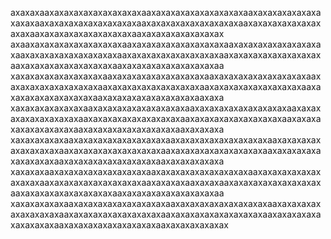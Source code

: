 ахахахаахахахахахахахахахахаахахахахахахахахахахаахахахахахахахахахахаахахахахахахахахахахаахахахахахахахахахахаахахахахахахахахахахаахахахахахахахахахахаахахахахахахахахах
ахаахахахахахахахахахахаахахахахахахахахахахаахахахахахахахахахахаахахахахахахахахахахаахахахахахахахахахахаахахахахахахахахахахаахахахахахахахахахахаахахахахахахахахахахаа
хахахахахахахахахахаахахахахахахахахахахаахахахахахахахахахахаахахахахахахахахахахаахахахахахахахахахахаахахахахахахахахахахаахахахахахахахахахахаахахахахахахахахахахаахаха
хахахахахахахахаахахахахахахахахахахаахахахахахахахахахахаахахахахахахахахахахаахахахахахахахахахахаахахахахахахахахахахаахахахахахахахахахахаахахахахахахахахахахаахахахаха
хахахахахахаахахахахахахахахахахаахахахахахахахахахахаахахахахахахахахахахаахахахахахахахахахахаахахахахахахахахахахаахахахахахахахахахахаахахахахахахахахахахаахахахахахаха
хахахахаахахахахахахахахахахаахахахахахахахахахахаахахахахахахахахахахаахахахахахахахахахахаахахахахаахахахаахахахахахахахахахахаахахахахахахахахахахаахахахахахахахахахахаа
хахахахахахаахахахахахахахахахахаахахахахахахахахахахаахахахахахахахахахахаахахахахахахахахахахаахахахахахахахахахахаахахахахахахахахахахаахахахахахахахахахахаахахахахахахах
